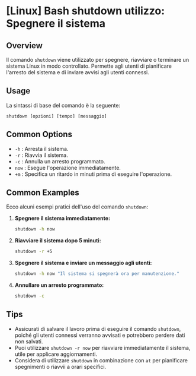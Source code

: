 # [Linux] Bash shutdown utilizzo: Spegnere il sistema

## Overview
Il comando `shutdown` viene utilizzato per spegnere, riavviare o terminare un sistema Linux in modo controllato. Permette agli utenti di pianificare l'arresto del sistema e di inviare avvisi agli utenti connessi.

## Usage
La sintassi di base del comando è la seguente:

```
shutdown [opzioni] [tempo] [messaggio]
```

## Common Options
- `-h` : Arresta il sistema.
- `-r` : Riavvia il sistema.
- `-c` : Annulla un arresto programmato.
- `now` : Esegue l'operazione immediatamente.
- `+m` : Specifica un ritardo in minuti prima di eseguire l'operazione.

## Common Examples
Ecco alcuni esempi pratici dell'uso del comando `shutdown`:

1. **Spegnere il sistema immediatamente:**
   ```bash
   shutdown -h now
   ```

2. **Riavviare il sistema dopo 5 minuti:**
   ```bash
   shutdown -r +5
   ```

3. **Spegnere il sistema e inviare un messaggio agli utenti:**
   ```bash
   shutdown -h now "Il sistema si spegnerà ora per manutenzione."
   ```

4. **Annullare un arresto programmato:**
   ```bash
   shutdown -c
   ```

## Tips
- Assicurati di salvare il lavoro prima di eseguire il comando `shutdown`, poiché gli utenti connessi verranno avvisati e potrebbero perdere dati non salvati.
- Puoi utilizzare `shutdown -r now` per riavviare immediatamente il sistema, utile per applicare aggiornamenti.
- Considera di utilizzare `shutdown` in combinazione con `at` per pianificare spegnimenti o riavvii a orari specifici.